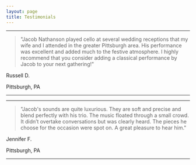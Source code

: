 ```yaml
---
layout: page
title: Testimonials
---
```


___

> "Jacob Nathanson played cello at several wedding receptions that my wife and I attended in the greater Pittsburgh area. His performance was excellent and added  much to the festive atmosphere. I highly recommend that you consider adding a classical performance by Jacob to your next gathering!"

Russell D.

Pittsburgh, PA 

___

___

> "Jacob's sounds are quite luxurious. They are soft and precise and blend perfectly with his trio. The music floated through a small crowd. It didn’t overtake conversations but was clearly heard. The pieces he choose for the occasion were spot on. A great pleasure to hear him."

Jennifer F.

Pittsburgh, PA

___